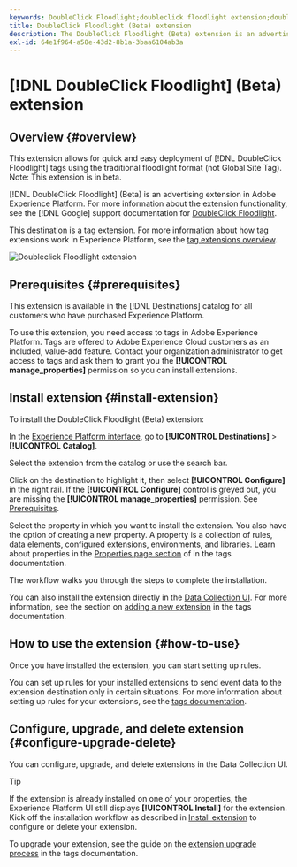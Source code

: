 ```yaml
---
keywords: DoubleClick Floodlight;doubleclick floodlight extension;doubleclick;floodlight
title: DoubleClick Floodlight (Beta) extension
description: The DoubleClick Floodlight (Beta) extension is an advertising destination in Adobe Experience Platform. For more information about the extension functionality, see the extension page on Adobe Exchange.
exl-id: 64e1f964-a58e-43d2-8b1a-3baa6104ab3a
---
```

# [!DNL DoubleClick Floodlight] (Beta) extension

## Overview {#overview}

This extension allows for quick and easy deployment of [!DNL DoubleClick Floodlight] tags using the traditional floodlight format (not Global Site Tag). Note: This extension is in beta.

[!DNL DoubleClick Floodlight] (Beta) is an advertising extension in Adobe Experience Platform. For more information about the extension functionality, see the [!DNL Google] support documentation for [DoubleClick Floodlight](https://support.google.com/dcm/answer/2823388?hl=en).

This destination is a tag extension. For more information about how tag extensions work in Experience Platform, see the [tag extensions overview](../launch-extensions/overview.md).

![Doubleclick Floodlight extension](../../assets/catalog/advertising/doubleclick-floodlight/catalog.png)

## Prerequisites {#prerequisites}

This extension is available in the [!DNL Destinations] catalog for all customers who have purchased Experience Platform.

To use this extension, you need access to tags in Adobe Experience Platform. Tags are offered to Adobe Experience Cloud customers as an included, value-add feature. Contact your organization administrator to get access to tags and ask them to grant you the **[!UICONTROL manage_properties]** permission so you can install extensions.

## Install extension {#install-extension}

To install the DoubleClick Floodlight (Beta) extension:

In the [Experience Platform interface](https://platform.adobe.com/), go to **[!UICONTROL Destinations]** > **[!UICONTROL Catalog]**.

Select the extension from the catalog or use the search bar.

Click on the destination to highlight it, then select **[!UICONTROL Configure]** in the right rail. If the **[!UICONTROL Configure]** control is greyed out, you are missing the **[!UICONTROL manage_properties]** permission. See [Prerequisites](#prerequisites).

Select the property in which you want to install the extension. You also have the option of creating a new property. A property is a collection of rules, data elements, configured extensions, environments, and libraries. Learn about properties in the [Properties page section](../../../tags/ui/administration/companies-and-properties.md#properties-page) of in the tags documentation.

The workflow walks you through the steps to complete the installation. 

You can also install the extension directly in the [Data Collection UI](https://experience.adobe.com/#/data-collection/). For more information, see the section on [adding a new extension](../../../tags/ui/managing-resources/extensions/overview.md#add-a-new-extension) in the tags documentation.

## How to use the extension {#how-to-use}

Once you have installed the extension, you can start setting up rules.

You can set up rules for your installed extensions to send event data to the extension destination only in certain situations. For more information about setting up rules for your extensions, see the [tags documentation](../../../tags/ui/managing-resources/rules.md).

## Configure, upgrade, and delete extension {#configure-upgrade-delete}

You can configure, upgrade, and delete extensions in the Data Collection UI.

>[!TIP]
>
>If the extension is already installed on one of your properties, the Experience Platform UI still displays **[!UICONTROL Install]** for the extension. Kick off the installation workflow as described in [Install extension](#install-extension) to configure or delete your extension.

To upgrade your extension, see the guide on the [extension upgrade process](../../../tags/ui/managing-resources/extensions/extension-upgrade.md) in the tags documentation.
